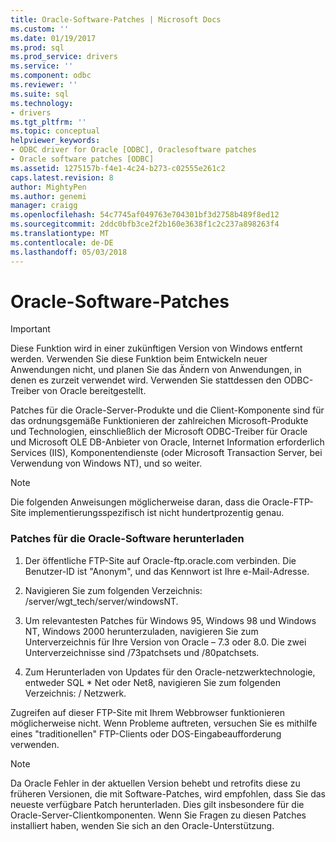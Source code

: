 ```yaml
---
title: Oracle-Software-Patches | Microsoft Docs
ms.custom: ''
ms.date: 01/19/2017
ms.prod: sql
ms.prod_service: drivers
ms.service: ''
ms.component: odbc
ms.reviewer: ''
ms.suite: sql
ms.technology:
- drivers
ms.tgt_pltfrm: ''
ms.topic: conceptual
helpviewer_keywords:
- ODBC driver for Oracle [ODBC], Oraclesoftware patches
- Oracle software patches [ODBC]
ms.assetid: 1275157b-f4e1-4c24-b273-c02555e261c2
caps.latest.revision: 8
author: MightyPen
ms.author: genemi
manager: craigg
ms.openlocfilehash: 54c7745af049763e704301bf3d2758b489f8ed12
ms.sourcegitcommit: 2ddc0bfb3ce2f2b160e3638f1c2c237a898263f4
ms.translationtype: MT
ms.contentlocale: de-DE
ms.lasthandoff: 05/03/2018
---
```

# <a name="oracle-software-patches"></a>Oracle-Software-Patches
> [!IMPORTANT]  
>  Diese Funktion wird in einer zukünftigen Version von Windows entfernt werden. Verwenden Sie diese Funktion beim Entwickeln neuer Anwendungen nicht, und planen Sie das Ändern von Anwendungen, in denen es zurzeit verwendet wird. Verwenden Sie stattdessen den ODBC-Treiber von Oracle bereitgestellt.  
  
 Patches für die Oracle-Server-Produkte und die Client-Komponente sind für das ordnungsgemäße Funktionieren der zahlreichen Microsoft-Produkte und Technologien, einschließlich der Microsoft ODBC-Treiber für Oracle und Microsoft OLE DB-Anbieter von Oracle, Internet Information erforderlich Services (IIS), Komponentendienste (oder Microsoft Transaction Server, bei Verwendung von Windows NT), und so weiter.  
  
> [!NOTE]  
>  Die folgenden Anweisungen möglicherweise daran, dass die Oracle-FTP-Site implementierungsspezifisch ist nicht hundertprozentig genau.  
  
### <a name="to-download-the-oracle-software-patches"></a>Patches für die Oracle-Software herunterladen  
  
1.  Der öffentliche FTP-Site auf Oracle-ftp.oracle.com verbinden. Die Benutzer-ID ist "Anonym", und das Kennwort ist Ihre e-Mail-Adresse.  
  
2.  Navigieren Sie zum folgenden Verzeichnis: /server/wgt_tech/server/windowsNT.  
  
3.  Um relevantesten Patches für Windows 95, Windows 98 und Windows NT, Windows 2000 herunterzuladen, navigieren Sie zum Unterverzeichnis für Ihre Version von Oracle – 7.3 oder 8.0. Die zwei Unterverzeichnisse sind /73patchsets und /80patchsets.  
  
4.  Zum Herunterladen von Updates für den Oracle-netzwerktechnologie, entweder SQL * Net oder Net8, navigieren Sie zum folgenden Verzeichnis: / Netzwerk.  
  
 Zugreifen auf dieser FTP-Site mit Ihrem Webbrowser funktionieren möglicherweise nicht. Wenn Probleme auftreten, versuchen Sie es mithilfe eines "traditionellen" FTP-Clients oder DOS-Eingabeaufforderung verwenden.  
  
> [!NOTE]  
>  Da Oracle Fehler in der aktuellen Version behebt und retrofits diese zu früheren Versionen, die mit Software-Patches, wird empfohlen, dass Sie das neueste verfügbare Patch herunterladen. Dies gilt insbesondere für die Oracle-Server-Clientkomponenten. Wenn Sie Fragen zu diesen Patches installiert haben, wenden Sie sich an den Oracle-Unterstützung.
